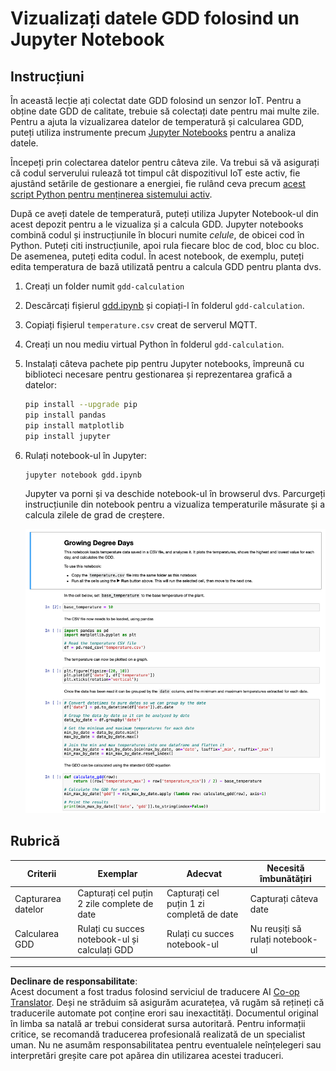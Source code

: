 <!--
CO_OP_TRANSLATOR_METADATA:
{
  "original_hash": "1e21b012c6685f8bf73e0e76cdca3347",
  "translation_date": "2025-08-28T11:32:46+00:00",
  "source_file": "2-farm/lessons/1-predict-plant-growth/assignment.md",
  "language_code": "ro"
}
-->
# Vizualizați datele GDD folosind un Jupyter Notebook

## Instrucțiuni

În această lecție ați colectat date GDD folosind un senzor IoT. Pentru a obține date GDD de calitate, trebuie să colectați date pentru mai multe zile. Pentru a ajuta la vizualizarea datelor de temperatură și calcularea GDD, puteți utiliza instrumente precum [Jupyter Notebooks](https://jupyter.org) pentru a analiza datele.

Începeți prin colectarea datelor pentru câteva zile. Va trebui să vă asigurați că codul serverului rulează tot timpul cât dispozitivul IoT este activ, fie ajustând setările de gestionare a energiei, fie rulând ceva precum [acest script Python pentru menținerea sistemului activ](https://github.com/jaqsparow/keep-system-active).

După ce aveți datele de temperatură, puteți utiliza Jupyter Notebook-ul din acest depozit pentru a le vizualiza și a calcula GDD. Jupyter notebooks combină codul și instrucțiunile în blocuri numite *celule*, de obicei cod în Python. Puteți citi instrucțiunile, apoi rula fiecare bloc de cod, bloc cu bloc. De asemenea, puteți edita codul. În acest notebook, de exemplu, puteți edita temperatura de bază utilizată pentru a calcula GDD pentru planta dvs.

1. Creați un folder numit `gdd-calculation`

1. Descărcați fișierul [gdd.ipynb](./code-notebook/gdd.ipynb) și copiați-l în folderul `gdd-calculation`.

1. Copiați fișierul `temperature.csv` creat de serverul MQTT.

1. Creați un nou mediu virtual Python în folderul `gdd-calculation`.

1. Instalați câteva pachete pip pentru Jupyter notebooks, împreună cu biblioteci necesare pentru gestionarea și reprezentarea grafică a datelor:

    ```sh
    pip install --upgrade pip
    pip install pandas
    pip install matplotlib
    pip install jupyter
    ```

1. Rulați notebook-ul în Jupyter:

    ```sh
    jupyter notebook gdd.ipynb
    ```

    Jupyter va porni și va deschide notebook-ul în browserul dvs. Parcurgeți instrucțiunile din notebook pentru a vizualiza temperaturile măsurate și a calcula zilele de grad de creștere.

    ![Notebook-ul Jupyter](../../../../../translated_images/gdd-jupyter-notebook.c5b52cf21094f158a61f47f455490fd95f1729777ff90861a4521820bf354cdc.ro.png)

## Rubrică

| Criterii | Exemplar | Adecvat | Necesită îmbunătățiri |
| -------- | --------- | ------- | --------------------- |
| Capturarea datelor | Capturați cel puțin 2 zile complete de date | Capturați cel puțin 1 zi completă de date | Capturați câteva date |
| Calcularea GDD | Rulați cu succes notebook-ul și calculați GDD | Rulați cu succes notebook-ul | Nu reușiți să rulați notebook-ul |

---

**Declinare de responsabilitate**:  
Acest document a fost tradus folosind serviciul de traducere AI [Co-op Translator](https://github.com/Azure/co-op-translator). Deși ne străduim să asigurăm acuratețea, vă rugăm să rețineți că traducerile automate pot conține erori sau inexactități. Documentul original în limba sa natală ar trebui considerat sursa autoritară. Pentru informații critice, se recomandă traducerea profesională realizată de un specialist uman. Nu ne asumăm responsabilitatea pentru eventualele neînțelegeri sau interpretări greșite care pot apărea din utilizarea acestei traduceri.